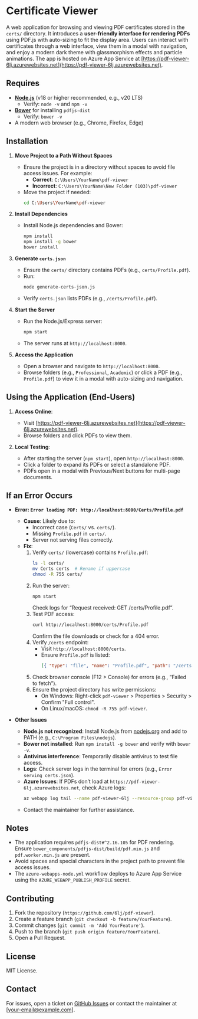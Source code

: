 # Certificate Viewer

A web application for browsing and viewing PDF certificates stored in the `certs/` directory. It introduces a **user-friendly interface for rendering PDFs** using PDF.js with auto-sizing to fit the display area. Users can interact with certificates through a web interface, view them in a modal with navigation, and enjoy a modern dark theme with glassmorphism effects and particle animations. The app is hosted on Azure App Service at [https://pdf-viewer-6lj.azurewebsites.net](https://pdf-viewer-6lj.azurewebsites.net).

## Requires
- **[Node.js](https://nodejs.org/)** (v18 or higher recommended, e.g., v20 LTS)
  - Verify: `node -v` and `npm -v`
- **[Bower](https://bower.io/)** for installing `pdfjs-dist`
  - Verify: `bower -v`
- A modern web browser (e.g., Chrome, Firefox, Edge)

## Installation

1. **Move Project to a Path Without Spaces**
   - Ensure the project is in a directory without spaces to avoid file access issues. For example:
     - **Correct**: `C:\Users\YourName\pdf-viewer`
     - **Incorrect**: `C:\Users\YourName\New Folder (103)\pdf-viewer`
   - Move the project if needed:
     ```bash
     cd C:\Users\YourName\pdf-viewer
     ```

2. **Install Dependencies**
   - Install Node.js dependencies and Bower:
     ```bash
     npm install
     npm install -g bower
     bower install
     ```

3. **Generate `certs.json`**
   - Ensure the `certs/` directory contains PDFs (e.g., `certs/Profile.pdf`).
   - Run:
     ```bash
     node generate-certs-json.js
     ```
   - Verify `certs.json` lists PDFs (e.g., `/certs/Profile.pdf`).

4. **Start the Server**
   - Run the Node.js/Express server:
     ```bash
     npm start
     ```
   - The server runs at `http://localhost:8000`.

5. **Access the Application**
   - Open a browser and navigate to `http://localhost:8000`.
   - Browse folders (e.g., `Professional`, `Academic`) or click a PDF (e.g., `Profile.pdf`) to view it in a modal with auto-sizing and navigation.

## Using the Application (End-Users)
1. **Access Online**:
   - Visit [https://pdf-viewer-6lj.azurewebsites.net](https://pdf-viewer-6lj.azurewebsites.net).
   - Browse folders and click PDFs to view them.

2. **Local Testing**:
   - After starting the server (`npm start`), open `http://localhost:8000`.
   - Click a folder to expand its PDFs or select a standalone PDF.
   - PDFs open in a modal with Previous/Next buttons for multi-page documents.

## If an Error Occurs

- **Error: `Error loading PDF: http://localhost:8000/Certs/Profile.pdf`**
  - **Cause**: Likely due to:
    - Incorrect case (`Certs/` vs. `certs/`).
    - Missing `Profile.pdf` in `certs/`.
    - Server not serving files correctly.
  - **Fix**:
    1. Verify `certs/` (lowercase) contains `Profile.pdf`:
       ```bash
       ls -l certs/
       mv Certs certs  # Rename if uppercase
       chmod -R 755 certs/
       ```
    2. Run the server:
       ```bash
       npm start
       ```
       Check logs for “Request received: GET /certs/Profile.pdf”.
    3. Test PDF access:
       ```bash
       curl http://localhost:8000/certs/Profile.pdf
       ```
       Confirm the file downloads or check for a 404 error.
    4. Verify `/certs` endpoint:
       - Visit `http://localhost:8000/certs`.
       - Ensure `Profile.pdf` is listed:
         ```json
         [{ "type": "file", "name": "Profile.pdf", "path": "/certs/Profile.pdf" }]
         ```
    5. Check browser console (F12 > Console) for errors (e.g., “Failed to fetch”).
    6. Ensure the project directory has write permissions:
       - On Windows: Right-click `pdf-viewer` > Properties > Security > Confirm "Full control".
       - On Linux/macOS: `chmod -R 755 pdf-viewer`.

- **Other Issues**
  - **Node.js not recognized**: Install Node.js from [nodejs.org](https://nodejs.org) and add to PATH (e.g., `C:\Program Files\nodejs`).
  - **Bower not installed**: Run `npm install -g bower` and verify with `bower -v`.
  - **Antivirus interference**: Temporarily disable antivirus to test file access.
  - **Logs**: Check server logs in the terminal for errors (e.g., `Error serving certs.json`).
  - **Azure Issues**: If PDFs don’t load at `https://pdf-viewer-6lj.azurewebsites.net`, check Azure logs:
    ```bash
    az webapp log tail --name pdf-viewer-6lj --resource-group pdf-viewer-rg
    ```
  - Contact the maintainer for further assistance.

## Notes
- The application requires `pdfjs-dist#^2.16.105` for PDF rendering. Ensure `bower_components/pdfjs-dist/build/pdf.min.js` and `pdf.worker.min.js` are present.
- Avoid spaces and special characters in the project path to prevent file access issues.
- The `azure-webapps-node.yml` workflow deploys to Azure App Service using the `AZURE_WEBAPP_PUBLISH_PROFILE` secret.

## Contributing
1. Fork the repository (`https://github.com/6lj/pdf-viewer`).
2. Create a feature branch (`git checkout -b feature/YourFeature`).
3. Commit changes (`git commit -m 'Add YourFeature'`).
4. Push to the branch (`git push origin feature/YourFeature`).
5. Open a Pull Request.

## License
MIT License.

## Contact
For issues, open a ticket on [GitHub Issues](https://github.com/6lj/pdf-viewer/issues) or contact the maintainer at [your-email@example.com].